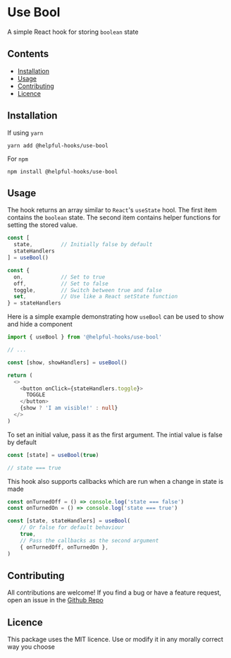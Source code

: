 # Use Bool

A simple React hook for storing `boolean` state

## Contents

- [Installation](#installation)
- [Usage](#usage)
- [Contributing](#contributing)
- [Licence](#licence)

## Installation

If using `yarn`

`yarn add @helpful-hooks/use-bool`

For `npm`

`npm install @helpful-hooks/use-bool`

## Usage

The hook returns an array similar to `React`'s `useState` hool. The first item contains the `boolean` state. The second item contains helper functions for setting the stored value.

```ts
const [
  state,         // Initially false by default
  stateHandlers   
] = useBool()

const {
  on,            // Set to true
  off,           // Set to false
  toggle,        // Switch between true and false
  set,           // Use like a React setState function
} = stateHandlers
```

Here is a simple example demonstrating how `useBool` can be used to show and hide a component

```ts
import { useBool } from '@helpful-hooks/use-bool'

// ...

const [show, showHandlers] = useBool()

return (
  <>
    <button onClick={stateHandlers.toggle}>
      TOGGLE
    </button>
    {show ? 'I am visible!' : null}
  </>
)
```

To set an initial value, pass it as the first argument. The intial value is false by default

```ts
const [state] = useBool(true)

// state === true
```

This hook also supports callbacks which are run when a change in state is made

```ts
const onTurnedOff = () => console.log('state === false')
const onTurnedOn = () => console.log('state === true')

const [state, stateHandlers] = useBool(
    // Or false for default behaviour
    true,
    // Pass the callbacks as the second argument
    { onTurnedOff, onTurnedOn },
)
```

## Contributing

All contributions are welcome! If you find a bug or have a feature request, open an issue in the [Github Repo](github-repo)

## Licence

This package uses the MIT licence. Use or modify it in any morally correct way you choose

[github-repo]: https://github.com/taennan/use-bool.git
